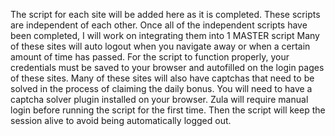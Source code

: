 The script for each site will be added here as it is completed. 
These scripts are independent of each other. 
Once all of the independent scripts have been completed, I will work on integrating them into 1 MASTER script
Many of these sites will auto logout when you navigate away or when a certain amount of time has passed. For the script to function properly, your credentials must be saved to your browser and autofilled on the login pages of these sites. 
Many of these sites will also have captchas that need to be solved in the process of claiming the daily bonus. You will need to have a captcha solver plugin installed on your browser.
Zula will require manual login before running the script for the first time. Then the script will keep the session alive to avoid being automatically logged out.

